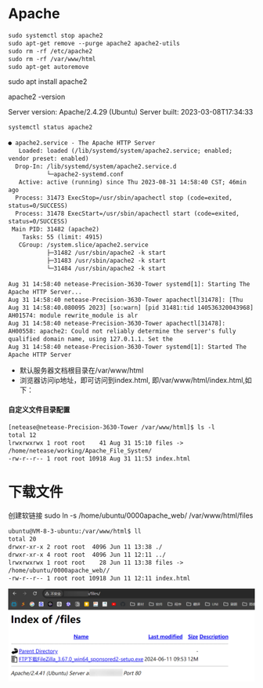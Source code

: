 # Apache
```
sudo systemctl stop apache2
sudo apt-get remove --purge apache2 apache2-utils
sudo rm -rf /etc/apache2
sudo rm -rf /var/www/html
sudo apt-get autoremove
```
sudo apt install apache2

apache2 -version

Server version: Apache/2.4.29 (Ubuntu)
Server built:   2023-03-08T17:34:33

```
systemctl status apache2

● apache2.service - The Apache HTTP Server
   Loaded: loaded (/lib/systemd/system/apache2.service; enabled; vendor preset: enabled)
  Drop-In: /lib/systemd/system/apache2.service.d
           └─apache2-systemd.conf
   Active: active (running) since Thu 2023-08-31 14:58:40 CST; 46min ago
  Process: 31473 ExecStop=/usr/sbin/apachectl stop (code=exited, status=0/SUCCESS)
  Process: 31478 ExecStart=/usr/sbin/apachectl start (code=exited, status=0/SUCCESS)
 Main PID: 31482 (apache2)
    Tasks: 55 (limit: 4915)
   CGroup: /system.slice/apache2.service
           ├─31482 /usr/sbin/apache2 -k start
           ├─31483 /usr/sbin/apache2 -k start
           └─31484 /usr/sbin/apache2 -k start

Aug 31 14:58:40 netease-Precision-3630-Tower systemd[1]: Starting The Apache HTTP Server...
Aug 31 14:58:40 netease-Precision-3630-Tower apachectl[31478]: [Thu Aug 31 14:58:40.080095 2023] [so:warn] [pid 31481:tid 140536320043968] AH01574: module rewrite_module is alr
Aug 31 14:58:40 netease-Precision-3630-Tower apachectl[31478]: AH00558: apache2: Could not reliably determine the server's fully qualified domain name, using 127.0.1.1. Set the
Aug 31 14:58:40 netease-Precision-3630-Tower systemd[1]: Started The Apache HTTP Server
```


- 默认服务器文档根目录在/var/www/html
- 浏览器访问ip地址，即可访问到index.html, 即/var/www/html/index.html,如下：
#### 自定义文件目录配置

```
[netease@netease-Precision-3630-Tower /var/www/html]$ ls -l
total 12
lrwxrwxrwx 1 root root    41 Aug 31 15:10 files -> /home/netease/working/Apache_File_System/
-rw-r--r-- 1 root root 10918 Aug 31 11:53 index.html
```
# 下载文件
创建软链接
sudo ln -s /home/ubuntu/0000apache_web/ /var/www/html/files

```
ubuntu@VM-8-3-ubuntu:/var/www/html$ ll
total 20
drwxr-xr-x 2 root root  4096 Jun 11 13:38 ./
drwxr-xr-x 4 root root  4096 Jun 11 12:11 ../
lrwxrwxrwx 1 root root    28 Jun 11 13:38 files -> /home/ubuntu/0000apache_web//
-rw-r--r-- 1 root root 10918 Jun 11 12:11 index.html
```
![image-20246114155552.png](00_sync/00linux/Linux上配置Apache服务器/Linux上配置Apache服务器/image-20246114155552.png)
